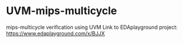 # UVM-mips-multicycle
mips-multicycle verification using UVM 
Link to EDAplayground project: https://www.edaplayground.com/x/BJJX
